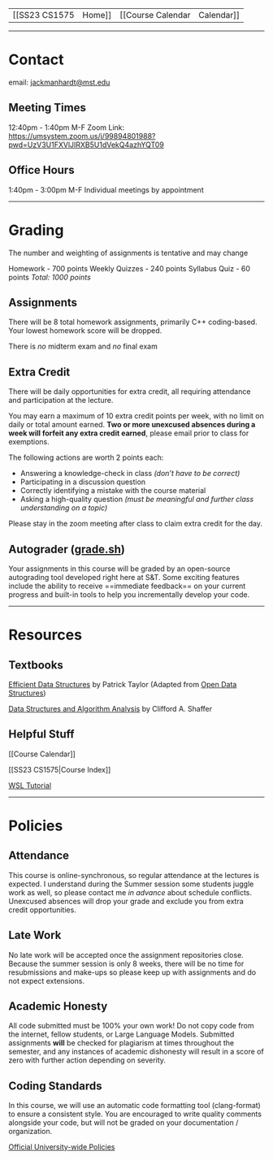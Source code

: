 
|  |  |  |  |
|----------|----------|----------|----------|
| [[SS23 CS1575|Home]] | [[Course Calendar|Calendar]] | [[Syllabus]] | [[Lecture Notes]] |

---

# Contact
email: jackmanhardt@mst.edu

## Meeting Times
12:40pm - 1:40pm M-F
Zoom Link: https://umsystem.zoom.us/j/99894801988?pwd=UzV3U1FXVlJIRXB5U1dVekQ4azhYQT09


## Office Hours
1:40pm - 3:00pm M-F
Individual meetings by appointment

---

# Grading
The number and weighting of assignments is tentative and may change

Homework - 700 points
Weekly Quizzes - 240 points
Syllabus Quiz - 60 points
_Total: 1000 points_

## Assignments
There will be 8 total homework assignments, primarily C++ coding-based. Your lowest homework score will be dropped.

There is _no_ midterm exam and _no_ final exam

## Extra Credit
There will be daily opportunities for extra credit, all requiring attendance and participation at the lecture.

You may earn a maximum of 10 extra credit points per week, with no limit on daily or total amount earned. **Two or more unexcused absences during a week will forfeit any extra credit earned**, please email prior to class for exemptions.

The following actions are worth 2 points each:
* Answering a knowledge-check in class _(don’t have to be correct)_
* Participating in a discussion question
* Correctly identifying a mistake with the course material
* Asking a high-quality question _(must be meaningful and further class understanding on a topic)_

Please stay in the zoom meeting after class to claim extra credit for the day.

## Autograder ([grade.sh](https://gitlab.com/classroomcode/grade-sh/grade-sh))
Your assignments in this course will be graded by an open-source autograding tool developed right here at S&T. Some exciting features include the ability to receive ==immediate feedback== on your current progress and built-in tools to help you incrementally develop your code.

---

# Resources

## Textbooks

[Efficient Data Structures](https://www.cnsr.dev/index_files/Classes/DataStructures/Content/eds-cpp.pdf) by Patrick Taylor
(Adapted from [Open Data Structures](https://opendatastructures.org/))

[Data Structures and Algorithm Analysis](https://www.cnsr.dev/index_files/Classes/DataStructures/Content/DSA_Shaffer2013.pdf) by Clifford A. Shaffer

## Helpful Stuff

[[Course Calendar]] 

[[SS23 CS1575|Course Index]]

[WSL Tutorial](https://learn.microsoft.com/en-us/training/modules/wsl/wsl-introduction/)

---

# Policies

## Attendance
This course is online-synchronous, so regular attendance at the lectures is expected. I understand during the Summer session some students juggle work as well, so please contact me _in advance_ about schedule conflicts. Unexcused absences will drop your grade and exclude you from extra credit opportunities.

## Late Work
No late work will be accepted once the assignment repositories close. Because the summer session is only 8 weeks, there will be no time for resubmissions and make-ups so please keep up with assignments and do not expect extensions.

## Academic Honesty
All code submitted must be 100% your own work!
Do not copy code from the internet, fellow students, or Large Language Models. Submitted assignments **will** be checked for plagiarism at times throughout the semester, and any instances of academic dishonesty will result in a score of zero with further action depending on severity. 

## Coding Standards
In this course, we will use an automatic code formatting tool (clang-format) to ensure a consistent style. You are encouraged to write quality comments alongside your code, but will not be graded on your documentation / organization.

[Official University-wide Policies](https://registrar.mst.edu/academicregs/conductofstudents/)
